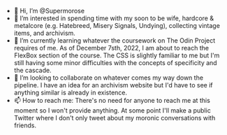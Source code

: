 - 👋 Hi, I’m @Supermorose
- 👀 I’m interested in spending time with my soon to be wife, hardcore & metalcore (e.g. Hatebreed, Misery Signals, Undying), collecting vintage items, and archivism.
- 🌱 I’m currently learning whatever the coursework on The Odin Project requires of me. As of December 7sth, 2022, I am about to reach the FlexBox section of the course. The CSS is slightly familiar to me but I'm still having some minor difficulties with the concepts of specificity and the cascade.
- 💞️ I’m looking to collaborate on whatever comes my way down the pipeline. I have an idea for an archivism website but I'd have to see if anything similar is already in existence.
- 📫 How to reach me: There's no need for anyone to reach me at this moment so I won't provide anything. At some point I'll make a public Twitter where I don't only tweet about my moronic conversations with friends.

<!---
Supermorose/Supermorose is a ✨ special ✨ repository because its `README.md` (this file) appears on your GitHub profile.
You can click the Preview link to take a look at your changes.
--->
